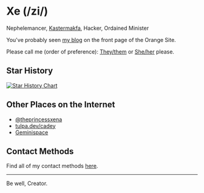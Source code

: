 # Xe (/zi/)

Nephelemancer, [Kastermakfa](https://xeiaso.net/blog/practical-kasmakfa-2019-04-21), Hacker, Ordained Minister

You've probably seen [my blog](https://xeiaso.net/blog) on the front page of the Orange Site.

Please call me (order of preference): [They/them](http://pronouns.within.lgbt/they) or [She/her](http://pronouns.within.lgbt/she) please.

## Star History

[![Star History Chart](https://api.star-history.com/svg?repos=Xe/site,Xe/waifud,Xe/x,Xe/when-then-zen,Xe/xess&type=Timeline)](https://star-history.com/#Xe/site&Xe/waifud&Xe/x&Xe/when-then-zen&Xe/xess&TecharoHQ/anubis&Timeline)

## Other Places on the Internet

- [@theprincessxena](https://twitter.com/theprincessxena)
- [tulpa.dev/cadey](https://tulpa.dev/cadey)
- [Geminispace](https://portal.mozz.us/gemini/cetacean.club/)

## Contact Methods

Find all of my contact methods [here](https://xeiaso.net/contact).

---

Be well, Creator.
